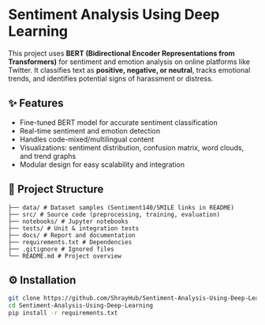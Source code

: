 # Sentiment Analysis Using Deep Learning

This project uses **BERT (Bidirectional Encoder Representations from Transformers)** for sentiment and emotion analysis on online platforms like Twitter. It classifies text as **positive, negative, or neutral**, tracks emotional trends, and identifies potential signs of harassment or distress.


## ✨ Features
- Fine-tuned BERT model for accurate sentiment classification  
- Real-time sentiment and emotion detection  
- Handles code-mixed/multilingual content  
- Visualizations: sentiment distribution, confusion matrix, word clouds, and trend graphs  
- Modular design for easy scalability and integration  


## 📂 Project Structure
```
├── data/ # Dataset samples (Sentiment140/SMILE links in README)
├── src/ # Source code (preprocessing, training, evaluation)
├── notebooks/ # Jupyter notebooks
├── tests/ # Unit & integration tests
├── docs/ # Report and documentation
├── requirements.txt # Dependencies
├── .gitignore # Ignored files
└── README.md # Project overview
```

## ⚙️ Installation
```bash
git clone https://github.com/ShrayHub/Sentiment-Analysis-Using-Deep-Learning
cd Sentiment-Analysis-Using-Deep-Learning
pip install -r requirements.txt
